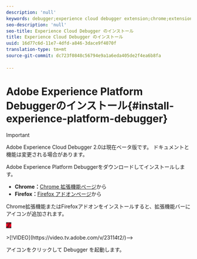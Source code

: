 ```yaml
---
description: 'null'
keywords: debugger;experience cloud debugger extension;chrome;extension;install
seo-description: 'null'
seo-title: Experience Cloud Debugger のインストール
title: Experience Cloud Debugger のインストール
uuid: 16d77c6d-11e7-4dfd-a846-3dace9f4070f
translation-type: tm+mt
source-git-commit: dc723f0848c56794e9a1a6eda405de2f4ea6b8fa

---
```



# Adobe Experience Platform Debuggerのインストール{#install-experience-platform-debugger}

> [!IMPORTANT]
>
> Adobe Experience Cloud Debugger 2.0は現在ベータ版です。 ドキュメントと機能は変更される場合があります。

Adobe Experience Platform Debuggerをダウンロードしてインストールします。

* **Chrome：**[Chrome 拡張機能ページ](https://chrome.google.com/webstore/detail/adobe-experience-cloud-de/ocdmogmohccmeicdhlhhgepeaijenapj)から
* **Firefox：**[Firefox アドオンページ](https://addons.mozilla.org/en-US/firefox/addon/adobe-experience-platform-dbg/)から

Chrome拡張機能またはFirefoxアドオンをインストールすると、拡張機能バーにアイコンが追加されます。

![](assets/start-icon.jpg)

<!-->>[!VIDEO](https://video.tv.adobe.com/v/23114t2/)-->

アイコンをクリックして Debugger を起動します。

